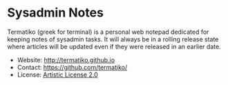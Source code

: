 Sysadmin Notes
==========================
Termatiko (greek for terminal) is a personal web notepad dedicated for keeping notes of sysadmin tasks. It will always be in a rolling release state where articles will be updated even if they were released in an earlier date.

* Website: http://termatiko.github.io
* Contact: https://github.com/termatiko/
* License: [Artistic License 2.0](https://github.com/termatiko/termatiko.github.io/blob/master/LICENSE)
